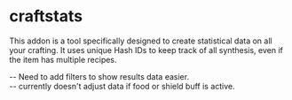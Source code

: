 # craftstats
This addon is a tool specifically designed to create statistical data on all your crafting. It uses unique Hash IDs to keep track of all synthesis, even if the item has multiple recipes.

-- Need to add filters to show results data easier.  
-- currently doesn't adjust data if food or shield buff is active. 
